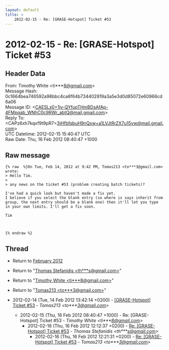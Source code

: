 ```yaml
---
layout: default
title: >
    2012-02-15 - Re: [GRASE-Hotspot] Ticket #53
---
```


# 2012-02-15 - Re: [GRASE-Hotspot] Ticket #53

## Header Data

From: Timothy White \<ti***8@gmail.com\><br>
Message Hash: 0c1664bea746592a98bbc4ca6f64b734402819a3a5e3d0d85072e60966cd6a06<br>
Message ID: \<CAESLx0+1jv-QYfupTHmBDsAfAp-4FMpqab_WNhC0c9RWr_abtQ@mail.gmail.com\><br>
Reply To: \<CAPz6xh7kqxf9t9pR7=3jHfbfqbuH9nQxw+a1LVJtRrZX7u15yw@mail.gmail.com\><br>
UTC Datetime: 2012-02-15 15:40:47 UTC<br>
Raw Date: Thu, 16 Feb 2012 08:40:47 +1000<br>

## Raw message

```
{% raw  %}On Tue, Feb 14, 2012 at 9:42 PM, Tomas213 <to***3@gmail.com> wrote:
> Hello Tim.
>
> any news on the ticket #53 (problem creating batch tickets)?

I've had a quick look but haven't made a fix yet.
I believe if you select the blank entry (so where is says inherit from
group, the next entry should be a blank one) then it'll let you type
in your own limits. I'll get a fix soon.

Tim



{% endraw %}
```

## Thread

+ Return to [February 2012](/archive/2012/02)

+ Return to "[Thomas Stefanidis <th***s<span>@</span>gmail.com>](/authors/th___s_at_gmail_com)"
+ Return to "[Timothy White <ti***8<span>@</span>gmail.com>](/authors/ti___8_at_gmail_com)"
+ Return to "[Tomas213 <to***3<span>@</span>gmail.com>](/authors/to___3_at_gmail_com)"

+ 2012-02-14 (Tue, 14 Feb 2012 13:42:14 +0200) - [[GRASE-Hotspot] Ticket #53](/archive/2012/02/7d165d57f84a47b1a38af1d54e0bf529e43d97ba1ee1cf58fbd17e67736ba08e) - _Tomas213 \<to***3@gmail.com\>_
  + 2012-02-15 (Thu, 16 Feb 2012 08:40:47 +1000) - Re: [GRASE-Hotspot] Ticket #53 - _Timothy White \<ti***8@gmail.com\>_
    + 2012-02-16 (Thu, 16 Feb 2012 12:12:37 +0200) - [Re: [GRASE-Hotspot] Ticket #53](/archive/2012/02/d772fe1028fe9e6f07c98ba12c1f6cfffc2dc4c911e10889a6a30a06c0f65288) - _Thomas Stefanidis \<th***s@gmail.com\>_
      + 2012-02-16 (Thu, 16 Feb 2012 12:21:31 +0200) - [Re: [GRASE-Hotspot] Ticket #53](/archive/2012/02/c4503446ffde1b2787038d1fb683191a1a257b16f0f13934a4938cd7d370916e) - _Tomas213 \<to***3@gmail.com\>_


